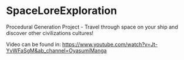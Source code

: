 # SpaceLoreExploration
 Procedural Generation Project - Travel through space on your ship and discover other civilizations cultures!

Video can be found in: https://www.youtube.com/watch?v=Jt-YvWFaSgM&ab_channel=OyasumiManga
